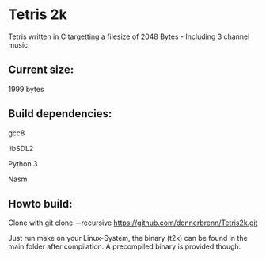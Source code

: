 # Tetris 2k

Tetris written in C targetting a filesize of 2048 Bytes - Including 3 channel music.


## Current size: 

1999 bytes

## Build dependencies:

gcc8

libSDL2

Python 3

Nasm

## Howto build:
Clone with 
git clone --recursive https://github.com/donnerbrenn/Tetris2k.git

Just run make on your Linux-System, the binary (t2k) can be found in the main folder after compilation. A precompiled binary is provided though.
